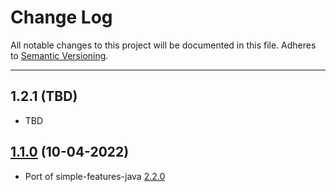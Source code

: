 # Change Log
All notable changes to this project will be documented in this file.
Adheres to [Semantic Versioning](http://semver.org/).

---

## 1.2.1 (TBD)

* TBD

## [1.1.0](https://github.com/ngageoint/simple-features-js/releases/tag/1.1.0) (10-04-2022)

* Port of simple-features-java [2.2.0](https://github.com/ngageoint/simple-features-java/releases/tag/2.2.0)